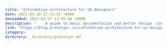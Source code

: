 ```yaml
---
title: "Information architecture for UX Designers"
date: 2021-03-24 17:31:52 +0000
dateadded: 2021-03-27 12:45:49 +0000
description: "    A guide to basic documentation and better design  Continue reading on Prototypr »  "
link: "https://blog.prototypr.io/information-architecture-for-ux-designers-da38008234fd?source=rss----eb297ea1161a---4"
category:
directory: _directory/prototypr.md
---
```

